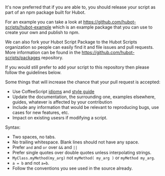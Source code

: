 It's now preferred that if you are able to, you should release your script as
part of an npm package built for Hubot.

For an example you can take a look at
https://github.com/hubot-scripts/hubot-example which is an example package that
you can use to create your own and publish to npm.

We can also fork your Hubot Script Package to the Hubot Scripts organization so
people can easily find it and file issues and pull requests. More information
can be found in the https://github.com/hubot-scripts/packages repository.

If you would still prefer to add your script to this repository then please
follow the guidelines below.

Some things that will increase the chance that your pull request is accepted:

  * Use CoffeeScript [idioms](http://arcturo.github.io/library/coffeescript/04_idioms.html)
    and [style guide](https://github.com/polarmobile/coffeescript-style-guide)
  * Update the documentation, the surrounding one, examples elsewhere, guides,
    whatever is affected by your contribution
  * Include any information that would be relevant to reproducing bugs, use
    cases for new features, etc.
  * Impact on existing usesrs if modifying a script.

Syntax:

  * Two spaces, no tabs.
  * No trailing whitespace. Blank lines should not have any space.
  * Prefer `and` and `or` over `&&` and `||`
  * Prefer single quotes over double quotes unless interpolating strings.
  * `MyClass.myMethod(my_arg)` not `myMethod( my_arg )` or `myMethod my_arg`.
  * `a = b` and not `a=b`.
  * Follow the conventions you see used in the source already.
